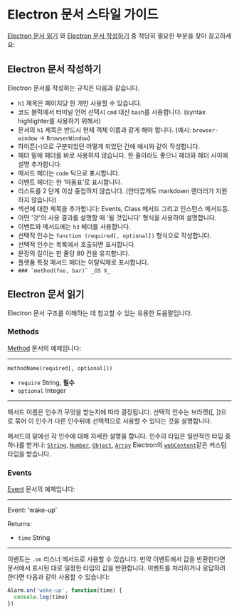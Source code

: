 ﻿# Electron 문서 스타일 가이드

[Electron 문서 읽기](#) 와 [Electron 문서 작성하기](#) 중 적당히 필요한 부분을 찾아 참고하세요:

## Electron 문서 작성하기

Electron 문서를 작성하는 규칙은 다음과 같습니다.

- `h1` 제목은 페이지당 한 개만 사용할 수 있습니다.
- 코드 블럭에서 터미널 언어 선택시 `cmd` 대신 `bash`를 사용합니다. (syntax highlighter를 사용하기 위해서)
- 문서의 `h1` 제목은 반드시 현재 객체 이름과 같게 해야 합니다. (예시: `browser-window` → `BrowserWindow`)
 - 하이픈(-)으로 구분되었던 어떻게 되었던 간에 예시와 같이 작성합니다.
- 헤더 밑에 헤더를 바로 사용하지 않습니다. 한 줄이라도 좋으니 헤더와 헤더 사이에 설명 추가합니다.
- 메서드 헤더는 `code` 틱으로 표시합니다.
- 이벤트 헤더는 한 '따옴표'로 표시합니다.
- 리스트를 2 단계 이상 중첩하지 않습니다. (안타깝게도 markdown 랜더러가 지원하지 않습니다)
- 섹션에 대한 제목을 추가합니다: Events, Class 메서드 그리고 인스턴스 메서드등.
- 어떤 '것'의 사용 결과를 설명할 때 '될 것입니다' 형식을 사용하여 설명합니다.
- 이벤트와 메서드에는 `h3` 헤더를 사용합니다.
- 선택적 인수는 `function (required[, optional])` 형식으로 작성합니다.
- 선택적 인수는 목록에서 호출되면 표시합니다.
- 문장의 길이는 한 줄당 80 칸을 유지합니다.
- 플랫폼 특정 메서드 헤더는 이탈릭체로 표시합니다.
 - ```### `method(foo, bar)` _OS X_```

## Electron 문서 읽기

Electron 문서 구조를 이해하는 데 참고할 수 있는 유용한 도움말입니다.

### Methods

[Method](https://developer.mozilla.org/en-US/docs/Glossary/Method) 문서의 예제입니다:

---

`methodName(required[, optional]))`

* `require` String, **필수**
* `optional` Integer

---

메서드 이름은 인수가 무엇을 받는지에 따라 결정됩니다. 선택적 인수는 브라켓([, ])으로 묶어
이 인수가 다른 인수뒤에 선택적으로 사용할 수 있다는 것을 설명합니다.

메서드의 밑에선 각 인수에 대해 자세한 설명을 합니다. 인수의 타입은 일반적인 타입 중 하나를 받거나:
[`String`](https://developer.mozilla.org/en-US/docs/Web/JavaScript/Reference/Global_Objects/String), [`Number`](https://developer.mozilla.org/en-US/docs/Web/JavaScript/Reference/Global_Objects/Number), [`Object`](https://developer.mozilla.org/en-US/docs/Web/JavaScript/Reference/Global_Objects/Object), [`Array`](https://developer.mozilla.org/en-US/docs/Web/JavaScript/Reference/Global_Objects/Array)
Electron의 [`webContent`](api/web-content.md)같은 커스텀 타입을 받습니다.

### Events

[Event](https://developer.mozilla.org/en-US/docs/Web/API/Event) 문서의 예제입니다:

---

Event: 'wake-up'

Returns:

* `time` String

---

이벤트는 `.on` 리스너 메서드로 사용할 수 있습니다. 만약 이벤트에서 값을 반환한다면 문서에서 표시된 대로
일정한 타입의 값을 반환합니다. 이벤트를 처리하거나 응답하려 한다면 다음과 같이 사용할 수 있습니다:

```javascript
Alarm.on('wake-up', function(time) {
  console.log(time)
})
```
